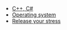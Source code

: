 * [C++, C#](https://github.com/vacu9708/Small-projects-for-studying/tree/main/C%2B%2B%2C%20C%23)
* [Operating system](https://github.com/vacu9708/vacu9708/tree/main/small%20projects%20for%20studying/Operating%20system)
* [Release your stress](https://github.com/vacu9708/Release-your-stress)
